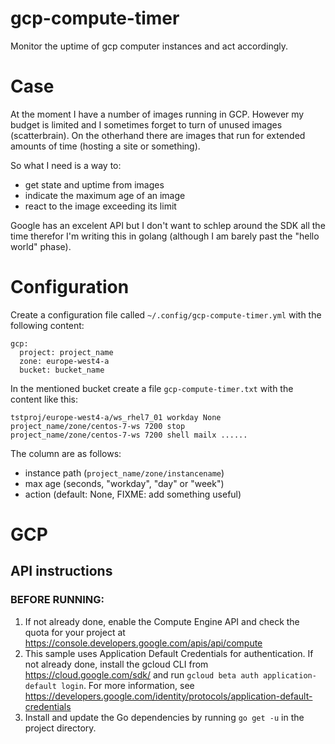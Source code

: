 # gcp-compute-timer

Monitor the uptime of gcp computer instances and act accordingly.

# Case

At the moment I have a number of images running in GCP. However
my budget is limited and I sometimes forget to turn of unused
images (scatterbrain). On the otherhand there are images that run
for extended amounts of time (hosting a site or something).

So what I need is a way to:

* get state and uptime from images
* indicate the maximum age of an image
* react to the image exceeding its limit

Google has an excelent API but I don't want to schlep around the SDK
all the time therefor I'm writing this in golang (although I am barely
past the "hello world" phase).

# Configuration

Create a configuration file called
``~/.config/gcp-compute-timer.yml`` with the following content:

```
gcp:
  project: project_name
  zone: europe-west4-a
  bucket: bucket_name
```

In the mentioned bucket create a file ``gcp-compute-timer.txt`` with
the content like this:

```
tstproj/europe-west4-a/ws_rhel7_01 workday None
project_name/zone/centos-7-ws 7200 stop
project_name/zone/centos-7-ws 7200 shell mailx ......
```

The column are as follows:

* instance path (``project_name/zone/instancename``)
* max age (seconds, "workday", "day" or "week")
* action (default: None, FIXME: add something useful)

# GCP

## API instructions

### BEFORE RUNNING:

1. If not already done, enable the Compute Engine API
   and check the quota for your project at
   https://console.developers.google.com/apis/api/compute
2. This sample uses Application Default Credentials for authentication.
   If not already done, install the gcloud CLI from
   https://cloud.google.com/sdk/ and run
   `gcloud beta auth application-default login`.
   For more information, see
   https://developers.google.com/identity/protocols/application-default-credentials
3. Install and update the Go dependencies by running `go get -u` in the
   project directory.
